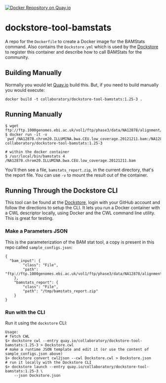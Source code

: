 [![Docker Repository on Quay.io](https://quay.io/repository/collaboratory/dockstore-tool-bamstats/status "Docker Repository on Quay.io")](https://quay.io/repository/collaboratory/dockstore-tool-bamstats)

# dockstore-tool-bamstats

A repo for the `Dockerfile` to create a Docker image for the BAMStats command. Also contains the
`Dockstore.yml` which is used by the [Dockstore](http://www.dockstore.org) to register
this container and describe how to call BAMStats for the community.

## Building Manually

Normally you would let [Quay.io](http://quay.io) build this.  But, if you need to build
manually you would execute:

    docker build -t collaboratory/dockstore-tool-bamstats:1.25-3 .

## Running Manually

```
$ wget ftp://ftp.1000genomes.ebi.ac.uk/vol1/ftp/phase3/data/NA12878/alignment/NA12878.chrom20.ILLUMINA.bwa.CEU.low_coverage.20121211.bam
$ docker run -it -v `pwd`/NA12878.chrom20.ILLUMINA.bwa.CEU.low_coverage.20121211.bam:/NA12878.chrom20.ILLUMINA.bwa.CEU.low_coverage.20121211.bam collaboratory/dockstore-tool-bamstats:1.25-3

# within the docker container
$ /usr/local/bin/bamstats 4 /NA12878.chrom20.ILLUMINA.bwa.CEU.low_coverage.20121211.bam
```
You'll then see a file, `bamstats_report.zip`, in the current directory, that's the report file. You can use `-v` to mount the result out of the container.

## Running Through the Dockstore CLI

This tool can be found at the [Dockstore](https://dockstore.org), login with your GitHub account and follow the 
directions to setup the CLI.  It lets you run a Docker container with a CWL descriptor locally, using Docker and the CWL command line utility.  This is great for testing.

### Make a Parameters JSON

This is the parameterization of the BAM stat tool, a copy is present in this repo called `sample_configs.json`:

```
{
  "bam_input": {
        "class": "File",
        "path": "ftp://ftp.1000genomes.ebi.ac.uk/vol1/ftp/phase3/data/NA12878/alignment/NA12878.chrom20.ILLUMINA.bwa.CEU.low_coverage.20121211.bam"
    },
    "bamstats_report": {
        "class": "File",
        "path": "/tmp/bamstats_report.zip"
    }
}
```

### Run with the CLI

Run it using the `dockstore` CLI:

```
Usage:
# fetch CWL
$> dockstore cwl --entry quay.io/collaboratory/dockstore-tool-bamstats:1.25-3 > Dockstore.cwl
# make a runtime JSON template and edit it (or use the content of sample_configs.json above)
$> dockstore convert cwl2json --cwl Dockstore.cwl > Dockstore.json
# run it locally with the Dockstore CLI
$> dockstore launch --entry quay.io/collaboratory/dockstore-tool-bamstats:1.25-3 \
    --json Dockstore.json
```
